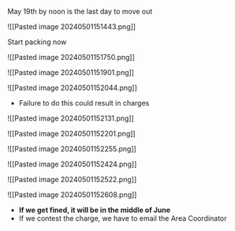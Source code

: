 May 19th by noon is the last day to move out

![[Pasted image 20240501151443.png]]

Start packing now

![[Pasted image 20240501151750.png]]

![[Pasted image 20240501151901.png]]

![[Pasted image 20240501152044.png]]
- Failure to do this could result in charges

![[Pasted image 20240501152131.png]]

![[Pasted image 20240501152201.png]]

![[Pasted image 20240501152255.png]]

![[Pasted image 20240501152424.png]]

![[Pasted image 20240501152522.png]]

![[Pasted image 20240501152608.png]]

- **If we get fined, it will be in the middle of June**
- If we contest the charge, we have to email the Area Coordinator